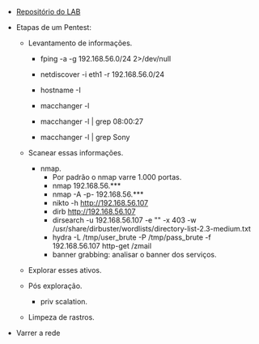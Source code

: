 - [Repositório do LAB](https://github.com/joathamp/Lab_impacta)

- Etapas de um Pentest:

  - Levantamento de informações.

    - fping -a -g 192.168.56.0/24 2>/dev/null

    - netdiscover -i eth1 -r 192.168.56.0/24

    - hostname -I

    - macchanger -l
    - macchanger -l | grep 08:00:27
    - macchanger -l | grep Sony

  - Scanear essas informações.

    - nmap.
      - Por padrão o nmap varre 1.000 portas.
      - nmap 192.168.56.\*\*\*
      - nmap -A -p- 192.168.56.\*\*\*
      - nikto -h http://192.168.56.107
      - dirb http://192.168.56.107
      - dirsearch -u 192.168.56.107 -e "" -x 403 -w /usr/share/dirbuster/wordlists/directory-list-2.3-medium.txt
      - hydra -L /tmp/user_brute -P /tmp/pass_brute -f 192.168.56.107 http-get /zmail
      - banner grabbing: analisar o banner dos serviços.

  - Explorar esses ativos.

  - Pós exploração.
    - priv scalation.
  - Limpeza de rastros.

- Varrer a rede
